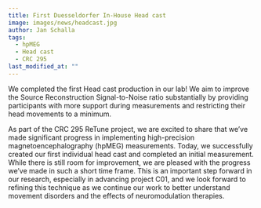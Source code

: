 ```yaml
---
title: First Duesseldorfer In-House Head cast
image: images/news/headcast.jpg
author: Jan Schalla
tags: 
  - hpMEG
  - Head cast
  - CRC 295
last_modified_at: ""
---
```


<!-- excerpt start -->
We completed the first Head cast production in our lab! We aim to improve the Source Reconstruction Signal-to-Noise ratio substantially by providing participants with more support during measurements and restricting their head movements to a minimum.
<!-- excerpt end -->

As part of the CRC 295 ReTune project, we are excited to share that we’ve made significant progress in implementing high-precision magnetoencephalography (hpMEG) measurements. Today, we successfully created our first individual head cast and completed an initial measurement.
While there is still room for improvement, we are pleased with the progress we’ve made in such a short time frame. This is an important step forward in our research, especially in advancing project C01, and we look forward to refining this technique as we continue our work to better understand movement disorders and the effects of neuromodulation therapies. 
